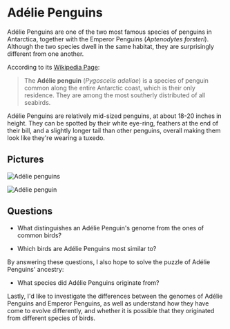 Adélie Penguins
==
Adélie Penguins are one of the two most famous species of penguins in Antarctica, together with the Emperor Penguins (*Aptenodytes forsteri*). Although the two species dwell in the same habitat, they are surprisingly different from one another.

According to its [Wikipedia Page](https://en.wikipedia.org/wiki/Ad%C3%A9lie_penguin):
>The **Adélie penguin** (*Pygoscelis adeliae*) is a species of penguin common along the entire Antarctic coast, which is their only residence. They are among the most southerly distributed of all seabirds.

Adélie Penguins are relatively mid-sized penguins, at about 18-20 inches in height. They can be spotted by their white eye-ring, feathers at the end of their bill, and a slightly longer tail than other penguins, overall making them look like they're wearing a tuxedo.

## Pictures


![Adélie penguins](https://i.ytimg.com/vi/5RW-8--5rtM/maxresdefault.jpg "Adélie")

![Adélie penguin](https://upload.wikimedia.org/wikipedia/commons/thumb/e/e3/Hope_Bay-2016-Trinity_Peninsula%E2%80%93Ad%C3%A9lie_penguin_%28Pygoscelis_adeliae%29_04.jpg/432px-Hope_Bay-2016-Trinity_Peninsula%E2%80%93Ad%C3%A9lie_penguin_%28Pygoscelis_adeliae%29_04.jpg)

## Questions

* What distinguishes an Adélie Penguin's genome from the ones of common birds?

* Which birds are Adélie Penguins most similar to?

By answering these questions, I also hope to solve the puzzle of Adélie Penguins' ancestry:
 * What species did Adélie Penguins originate from?

Lastly, I'd like to investigate the differences between the genomes of Adélie Penguins and Emperor Penguins, as well as understand how they have come to evolve differently, and whether it is possible that they originated from different species of birds.
